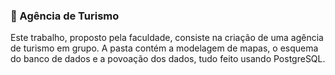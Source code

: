 ### 📁 Agência de Turismo
Este trabalho, proposto pela faculdade, consiste na criação de uma agência de turismo em grupo. A pasta contém a modelagem de mapas, o esquema do banco de dados e a povoação dos dados, tudo feito usando PostgreSQL.

